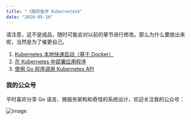 ```yaml
---
title: "《跟煎鱼学 Kubernetes》"
date: "2020-05-16"
---
```


请注意，这不是成品，随时可能会对以前的章节进行修改。那么为什么要放出来呢，当然是为了催更自己。

1. [Kubernetes 本地快速启动（基于 Docker）](/posts/kubernetes/2020-05-01-install)
2. [在 Kubernetes 中部署应用程序](/posts/kubernetes/2020-05-03-deployment)
3. [使用 Go 程序调用 Kubernetes API](/posts/kubernetes/2020-05-10-api)

### 我的公众号

平时喜欢分享 Go 语言、微服务架构和奇怪的系统设计，欢迎关注我的公众号：

![image](https://image.eddycjy.com/7074be90379a121746146bc4229819f8.jpg)